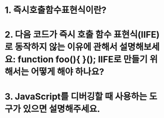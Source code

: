 # 1. 즉시호출함수표현식이란?

# 2. 다음 코드가 즉시 호출 함수 표현식(IIFE)로 동작하지 않는 이유에 관해서 설명해보세요: function foo(){ }(); IIFE로 만들기 위해서는 어떻게 해야 하나요?

# 3. JavaScript를 디버깅할 때 사용하는 도구가 있으면 설명해주세요.
